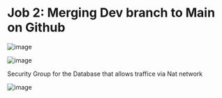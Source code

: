 # Job 2: Merging Dev branch to Main on Github

![image](https://user-images.githubusercontent.com/14828358/145618444-ca63d0dc-7b79-47db-aef9-ed1ee72880e3.png)


![image](https://user-images.githubusercontent.com/14828358/145618493-c2959fb9-d0c5-4baf-8b94-c9c15b80edc2.png)




Security Group for the Database that allows traffice via Nat network

![image](https://user-images.githubusercontent.com/14828358/145975786-1923b1e1-d6ad-4ab6-b8ac-cf87289af571.png)
